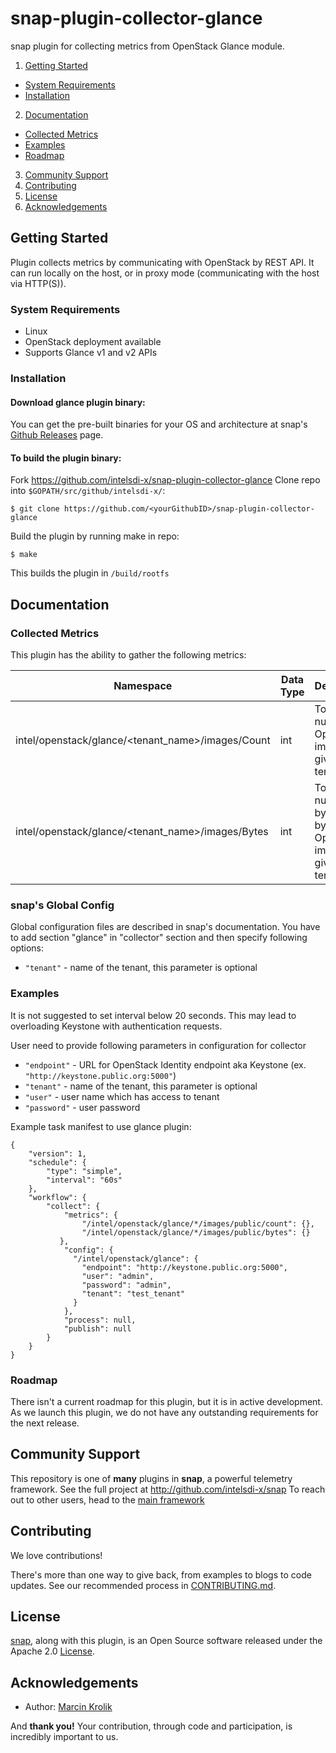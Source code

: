# snap-plugin-collector-glance

snap plugin for collecting metrics from OpenStack Glance module. 

1. [Getting Started](#getting-started)
  * [System Requirements](#system-requirements)
  * [Installation](#installation)
2. [Documentation](#documentation)
  * [Collected Metrics](#collected-metrics)
  * [Examples](#examples)
  * [Roadmap](#roadmap)
3. [Community Support](#community-support)
4. [Contributing](#contributing)
5. [License](#license)
6. [Acknowledgements](#acknowledgements)

## Getting Started

Plugin collects metrics by communicating with OpenStack by REST API.
It can run locally on the host, or in proxy mode (communicating with the host via HTTP(S)). 

### System Requirements

 - Linux
 - OpenStack deployment available
 - Supports Glance v1 and v2 APIs 

### Installation
#### Download glance plugin binary:
You can get the pre-built binaries for your OS and architecture at snap's [Github Releases](https://github.com/intelsdi-x/snap/releases) page.

#### To build the plugin binary:
Fork https://github.com/intelsdi-x/snap-plugin-collector-glance
Clone repo into `$GOPATH/src/github/intelsdi-x/`:
```
$ git clone https://github.com/<yourGithubID>/snap-plugin-collector-glance
```
Build the plugin by running make in repo:
```
$ make
```
This builds the plugin in `/build/rootfs`

## Documentation

### Collected Metrics
This plugin has the ability to gather the following metrics:

Namespace | Data Type | Description
----------|-----------|-----------------------
intel/openstack/glance/\<tenant_name\>/images/Count | int | Total number of OpenStack images for given tenant
intel/openstack/glance/\<tenant_name\>/images/Bytes | int | Total number of bytes used by OpenStack images for given tenant

### snap's Global Config
Global configuration files are described in snap's documentation. You have to add section "glance" in "collector" section and then specify following options:
- `"tenant"` - name of the tenant, this parameter is optional 

### Examples
It is not suggested to set interval below 20 seconds. This may lead to overloading Keystone with authentication requests. 

User need to provide following parameters in configuration for collector
- `"endpoint"` - URL for OpenStack Identity endpoint aka Keystone (ex. `"http://keystone.public.org:5000"`)
- `"tenant"` - name of the tenant, this parameter is optional 
- `"user"` -  user name which has access to tenant
- `"password"` - user password 

Example task manifest to use glance plugin:
```
{
    "version": 1,
    "schedule": {
        "type": "simple",
        "interval": "60s"
    },
    "workflow": {
        "collect": {
            "metrics": {
		        "/intel/openstack/glance/*/images/public/count": {},
		        "/intel/openstack/glance/*/images/public/bytes": {}
           },
            "config": {
              "/intel/openstack/glance": {
                "endpoint": "http://keystone.public.org:5000",
                "user": "admin",
                "password": "admin",
                "tenant": "test_tenant"
              }
            },
            "process": null,
            "publish": null
        }
    }
}
```

### Roadmap
There isn't a current roadmap for this plugin, but it is in active development. As we launch this plugin, we do not have any outstanding requirements for the next release.

## Community Support
This repository is one of **many** plugins in **snap**, a powerful telemetry framework. See the full project at http://github.com/intelsdi-x/snap To reach out to other users, head to the [main framework](https://github.com/intelsdi-x/snap#community-support)

## Contributing
We love contributions!

There's more than one way to give back, from examples to blogs to code updates. See our recommended process in [CONTRIBUTING.md](CONTRIBUTING.md).

## License
[snap](http://github.com/intelsdi-x/snap), along with this plugin, is an Open Source software released under the Apache 2.0 [License](LICENSE).

## Acknowledgements

* Author: [Marcin Krolik](https://github.com/marcin-krolik)

And **thank you!** Your contribution, through code and participation, is incredibly important to us.